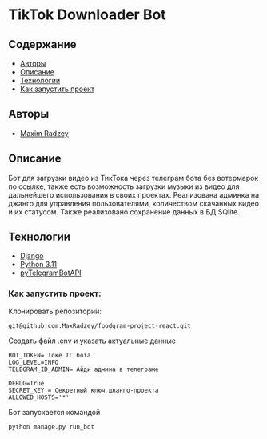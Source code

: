 # TikTok Downloader Bot

## Содержание
- [Авторы](#авторы)
- [Описание](#описание)
- [Технологии](#технологии)
- [Как запустить проект](#Как-запустить-проект)

##  Авторы

- [Maxim Radzey](https://github.com/MaxRadzey)

##  Описание
Бот для загрузки видео из ТикТока через телеграм бота без вотермарок по ссылке, также есть возможность загрузки музыки из видео для дальнейшего использования в своих проектах.
Реализована админка на джанго для управления пользователями, количеством скачанных видео и их статусом. Также реализовано сохранение данных в БД SQlite.

## Технологии
- [Django](https://docs.djangoproject.com/en/stable/)
- [Python 3.11](https://www.python.org)
- [pyTelegramBotAPI](https://github.com/eternnoir/pyTelegramBotAPI)

### Как запустить проект:

Клонировать репозиторий:

```
git@github.com:MaxRadzey/foodgram-project-react.git
```

Создать файл .env и указать актуальные данные

```
BOT_TOKEN= Токе ТГ бота
LOG_LEVEL=INFO
TELEGRAM_ID_ADMIN= Айди админа в телеграме

DEBUG=True
SECRET_KEY = Секретный ключ джанго-проекта
ALLOWED_HOSTS='*'
```
Бот запускается командой
```
python manage.py run_bot
```
